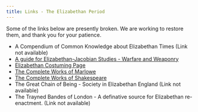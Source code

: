 ```yaml
---
title: Links - The Elizabethan Period
---
```


Some of the links below are presently broken. We are working to restore them, and thank you for your patience.

* A Compendium of Common Knowledge about Elizabethan Times (Link not available)
* [A guide for Elizabethan-Jacobian Studies - Warfare and Weaponry](http://www.personal.psu.edu/faculty/p/e/peg5/weapons.html)
* [Elizabethan Costuming Page](http://www.dnaco.net/~aleed/corsets/general.html)
* [The Complete Works of Marlowe](https://www.perseus.tufts.edu/Texts/Marlowe.html)
* [The Complete Works of Shakespeare](https://shakespeare.mit.edu/)
* The Great Chain of Being - Society in Elizabethan England (Link not available)
* The Trayned Bandes of London - A definative source for Elizabethan re-enactment. (Link not available)
